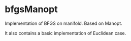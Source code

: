 # bfgsManopt
Implementation of BFGS on manifold. Based on Manopt.

It also contains a basic implementation of Euclidean case.
